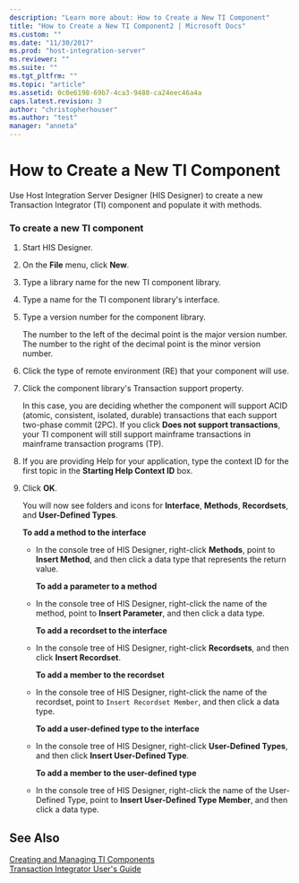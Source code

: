```yaml
---
description: "Learn more about: How to Create a New TI Component"
title: "How to Create a New TI Component2 | Microsoft Docs"
ms.custom: ""
ms.date: "11/30/2017"
ms.prod: "host-integration-server"
ms.reviewer: ""
ms.suite: ""
ms.tgt_pltfrm: ""
ms.topic: "article"
ms.assetid: 0c0e6198-69b7-4ca3-9480-ca24eec46a4a
caps.latest.revision: 3
author: "christopherhouser"
ms.author: "test"
manager: "anneta"
---
```

# How to Create a New TI Component
Use Host Integration Server Designer (HIS Designer) to create a new Transaction Integrator (TI) component and populate it with methods.  
  
### To create a new TI component  
  
1. Start HIS Designer.  
  
2. On the **File** menu, click **New**.  
  
3. Type a library name for the new TI component library.  
  
4. Type a name for the TI component library's interface.  
  
5. Type a version number for the component library.  
  
    The number to the left of the decimal point is the major version number. The number to the right of the decimal point is the minor version number.  
  
6. Click the type of remote environment (RE) that your component will use.  
  
7. Click the component library's Transaction support property.  
  
    In this case, you are deciding whether the component will support ACID (atomic, consistent, isolated, durable) transactions that each support two-phase commit (2PC). If you click **Does not support transactions**, your TI component will still support mainframe transactions in mainframe transaction programs (TP).  
  
8. If you are providing Help for your application, type the context ID for the first topic in the **Starting Help Context ID** box.  
  
9. Click **OK**.  
  
     You will now see folders and icons for **Interface**, **Methods**, **Recordsets**, and **User-Defined Types**.  
  
     **To add a method to the interface**  
  
   - In the console tree of HIS Designer, right-click **Methods**, point to **Insert Method**, and then click a data type that represents the return value.  
  
     **To add a parameter to a method**  
  
   - In the console tree of HIS Designer, right-click the name of the method, point to **Insert Parameter**, and then click a data type.  
  
     **To add a recordset to the interface**  
  
   - In the console tree of HIS Designer, right-click **Recordsets**, and then click **Insert Recordset**.  
  
     **To add a member to the recordset**  
  
   - In the console tree of HIS Designer, right-click the name of the recordset, point to `Insert Recordset Member`, and then click a data type.  
  
     **To add a user-defined type to the interface**  
  
   - In the console tree of HIS Designer, right-click **User-Defined Types**, and then click **Insert User-Defined Type**.  
  
     **To add a member to the user-defined type**  
  
   - In the console tree of HIS Designer, right-click the name of the User-Defined Type, point to **Insert User-Defined Type Member**, and then click a data type.  
  
## See Also  
 [Creating and Managing TI Components](../core/creating-and-managing-ti-components2.md)   
 [Transaction Integrator User's Guide](../core/transaction-integrator-user-s-guide2.md)
